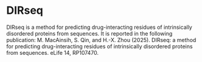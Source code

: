 # DIRseq
DIRseq is a method for predicting drug-interacting residues of intrinsically disordered proteins from sequences. It is reported in the following publication:
M. MacAinsih, S. Qin, and H.-X. Zhou (2025). DIRseq: a method for predicting drug-interacting residues of intrinsically disordered proteins from sequences. eLife 14, RP107470.
